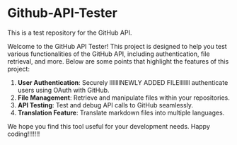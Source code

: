 # Github-API-Tester

This is a test repository for the GitHub API.

Welcome to the GitHub API Tester! This project is designed to help you test various functionalities of the GitHub API, including authentication, file retrieval, and more. Below are some points that highlight the features of this project:

1. **User Authentication**: Securely lllllllNEWLY ADDED FILElllllll authenticate users using OAuth with GitHub.
2. **File Management**: Retrieve and manipulate files within your repositories.
3. **API Testing**: Test and debug API calls to GitHub seamlessly.
4. **Translation Feature**: Translate markdown files into multiple languages.

We hope you find this tool useful for your development needs. Happy coding!!!!!!!